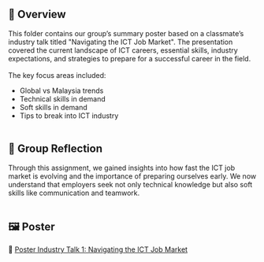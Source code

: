 ## 📌 Overview  
This folder contains our group’s summary poster based on a classmate’s industry talk titled "Navigating the ICT Job Market". The presentation covered the current landscape of ICT careers, essential skills, industry expectations, and strategies to prepare for a successful career in the field.
<br><br>
The key focus areas included:
- Global vs Malaysia trends
- Technical skills in demand
- Soft skills in demand
- Tips to break into ICT industry
<br><br>
## 🧠 Group Reflection  
Through this assignment, we gained insights into how fast the ICT job market is evolving and the importance of preparing ourselves early. We now understand that employers seek not only technical knowledge but also soft skills like communication and teamwork.
<br><br>
## 🖼️ Poster  
📎 [Poster Industry Talk 1: Navigating the ICT Job Market](./Industry_Talk_1.pdf)
